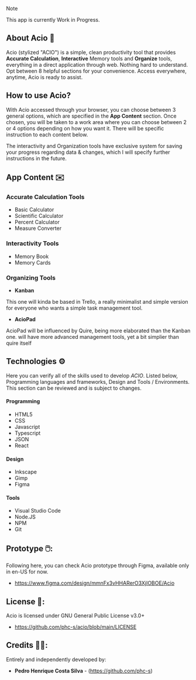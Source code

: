 >[!NOTE]
>This app is currently Work in Progress.

## About Acio 🧮

Acio (stylized "ACIO") is a simple, clean productivity tool that provides **Accurate Calculation**, **Interactive** Memory tools and **Organize** tools, everything in a direct application through web. Nothing hard to understand. Opt between 8 helpful sections for your convenience. Access everywhere, anytime, Acio is ready to assist. 

## How to use Acio?

With Acio accessed through your browser, you can choose between 3 general options, which are specified in the **App Content** section. Once chosen, you will be taken to a work area where you can choose between 2 or 4 options depending on how you want it. There will be specific instruction to each content below.

The interactivity and Organization tools have exclusive system for saving your progress regarding data & changes, which I will specify further instructions in the future.

## App Content ✉️

### **Accurate Calculation Tools**

+ Basic Calculator
+ Scientific Calculator 
+ Percent Calculator 
+ Measure Converter

### **Interactivity Tools**

+ Memory Book
+ Memory Cards

### **Organizing Tools**

+ **Kanban**

This one will kinda be based in Trello, a really minimalist and simple version for everyone who wants a simple task management tool.

+ **AcioPad**

AcioPad will be influenced by Quire, being more elaborated than the Kanban one. will have more advanced management tools, yet a bit simplier than quire itself

## Technologies ⚙️

Here you can verify all of the skills used to develop *ACIO*. Listed below, Programming languages and frameworks, Design and Tools / Environments. This section can be reviewed and is subject to changes.

#### Programming

+ HTML5
+ CSS
+ Javascript
+ Typescript
+ JSON
+ React

#### Design
  
+ Inkscape
+ Gimp
+ Figma

#### Tools

+ Visual Studio Code
+ Node.JS
+ NPM
+ Git

## Prototype 🖱️:

Following here, you can check Acio prototype through Figma, available only in en-US for now.

+ https://www.figma.com/design/mmnFx3vHHARerO3XjIOBOE/Acio

## License 📕:

Acio is licensed under GNU General Public License v3.0+

+ https://github.com/phc-s/acio/blob/main/LICENSE

## Credits 👨‍💻:

Entirely and independently developed by:

+ **Pedro Henrique Costa Silva** - (https://github.com/phc-s)
